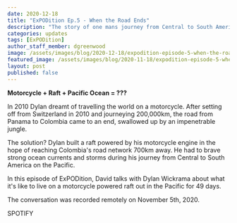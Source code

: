 ```yaml
---
date: 2020-12-18
title: "ExPODition Ep.5 - When the Road Ends"
description: "The story of one mans journey from Central to South America on the Pacific on a raft, powered by a motorcycle."
categories: updates
tags: [ExPODition]
author_staff_member: dgreenwood
image: /assets/images/blog/2020-12-18/expodition-episode-5-when-the-road-ends-video-meta.jpg
featured_image: /assets/images/blog/2020-11-18/expodition-episode-5-when-the-road-ends-video-sm.jpg
layout: post
published: false
---
```


**Motorcycle + Raft + Pacific Ocean = ???**

In 2010 Dylan dreamt of travelling the world on a motorcycle. After setting off from Switzerland in 2010 and journeying 200,000km, the road from Panama to Colombia came to an end, swallowed up by an impenetrable jungle.

The solution? Dylan built a raft powered by his motorcycle engine in the hope of reaching Colombia's road network 700km away. He had to brave strong ocean currents and storms during his journey from Central to South America on the Pacific.

In this episode of ExPODition, David talks with Dylan Wickrama about what it's like to live on a motorcycle powered raft out in the Pacific for 49 days.

The conversation was recorded remotely on November 5th, 2020.

SPOTIFY